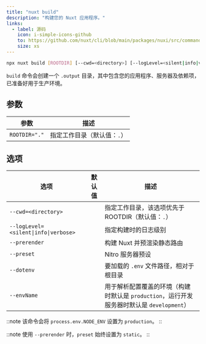 ```yaml
---
title: "nuxt build"
description: "构建您的 Nuxt 应用程序。"
links:
  - label: 源码
    icon: i-simple-icons-github
    to: https://github.com/nuxt/cli/blob/main/packages/nuxi/src/commands/build.ts
    size: xs
---
```


<!--build-cmd-->
```bash [Terminal]
npx nuxt build [ROOTDIR] [--cwd=<directory>] [--logLevel=<silent|info|verbose>] [--prerender] [--preset] [--dotenv] [--envName]
```
<!--/build-cmd-->

`build` 命令会创建一个 `.output` 目录，其中包含您的应用程序、服务器及依赖项，已准备好用于生产环境。

## 参数

<!--build-args-->
参数 | 描述
--- | ---
`ROOTDIR="."` | 指定工作目录（默认值：`.`）
<!--/build-args-->

## 选项

<!--build-opts-->
选项 | 默认值 | 描述
--- | --- | ---
`--cwd=<directory>` |  | 指定工作目录，该选项优先于 ROOTDIR（默认值：`.`）
`--logLevel=<silent\|info\|verbose>` |  | 指定构建时的日志级别
`--prerender` |  | 构建 Nuxt 并预渲染静态路由
`--preset` |  | Nitro 服务器预设
`--dotenv` |  | 要加载的 `.env` 文件路径，相对于根目录
`--envName` |  | 用于解析配置覆盖的环境（构建时默认是 `production`，运行开发服务器时默认是 `development`）
<!--/build-opts-->

::note
该命令会将 `process.env.NODE_ENV` 设置为 `production`。
::

::note
使用 `--prerender` 时，`preset` 始终设置为 `static`。
::